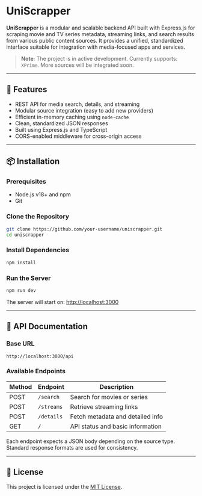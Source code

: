# UniScrapper

**UniScrapper** is a modular and scalable backend API built with Express.js for scraping movie and TV series metadata, streaming links, and search results from various public content sources. It provides a unified, standardized interface suitable for integration with media-focused apps and services.

> **Note**: The project is in active development. Currently supports: `XPrime`. More sources will be integrated soon.

---

## 🚀 Features

- REST API for media search, details, and streaming
- Modular source integration (easy to add new providers)
- Efficient in-memory caching using `node-cache`
- Clean, standardized JSON responses
- Built using Express.js and TypeScript
- CORS-enabled middleware for cross-origin access

---

## 📦 Installation

### Prerequisites

- Node.js v18+ and npm
- Git

### Clone the Repository

```bash
git clone https://github.com/your-username/uniscrapper.git
cd uniscrapper
````

### Install Dependencies

```bash
npm install
```

### Run the Server

```bash
npm run dev
```

The server will start on: [http://localhost:3000](http://localhost:3000)

---

## 📘 API Documentation

### Base URL

```
http://localhost:3000/api
```

### Available Endpoints

| Method | Endpoint   | Description                      |
| ------ | ---------- | -------------------------------- |
| POST   | `/search`  | Search for movies or series      |
| POST   | `/streams` | Retrieve streaming links         |
| POST   | `/details` | Fetch metadata and detailed info |
| GET    | `/`        | API status and basic information |

Each endpoint expects a JSON body depending on the source type. Standard response formats are used for consistency.

---

## 📄 License

This project is licensed under the [MIT License](LICENSE).